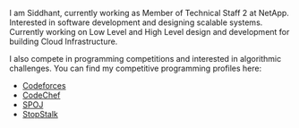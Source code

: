 I am Siddhant, currently working as Member of Technical Staff 2 at NetApp. Interested in software development and designing scalable systems. Currently working on Low Level and High Level design and development for building Cloud Infrastructure.

I also compete in programming competitions and interested in algorithmic challenges. You can find my competitive programming profiles here:
- [Codeforces](https://codeforces.com/profile/thesiddhantsharma)
- [CodeChef](https://www.codechef.com/users/siddhant24dec)
- [SPOJ](https://www.spoj.com/users/thesiddhant/)
- [StopStalk](https://www.stopstalk.com/user/profile/siddhantsharma)
